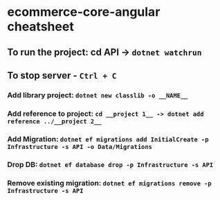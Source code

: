 # ecommerce-core-angular cheatsheet
## To run the project: cd API -> `dotnet watchrun`
## To stop server - `Ctrl + C`
### Add library project: `dotnet new classlib -o __NAME__`
### Add reference to project: `cd __project 1__ -> dotnet add reference ../__project 2__`
### Add Migration: `dotnet ef migrations add InitialCreate -p Infrastructure -s API -o Data/Migrations`
### Drop DB: `dotnet ef database drop -p Infrastructure -s API`
### Remove existing migration: `dotnet ef migrations remove -p Infrastructure -s API`